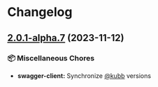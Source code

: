 # Changelog

## [2.0.1-alpha.7](https://github.com/kubb-project/kubb/compare/kubb-v2.0.0-alpha.7...swagger-client-v2.0.1-alpha.7) (2023-11-12)


### 📦 Miscellaneous Chores

* **swagger-client:** Synchronize [@kubb](https://github.com/kubb) versions
